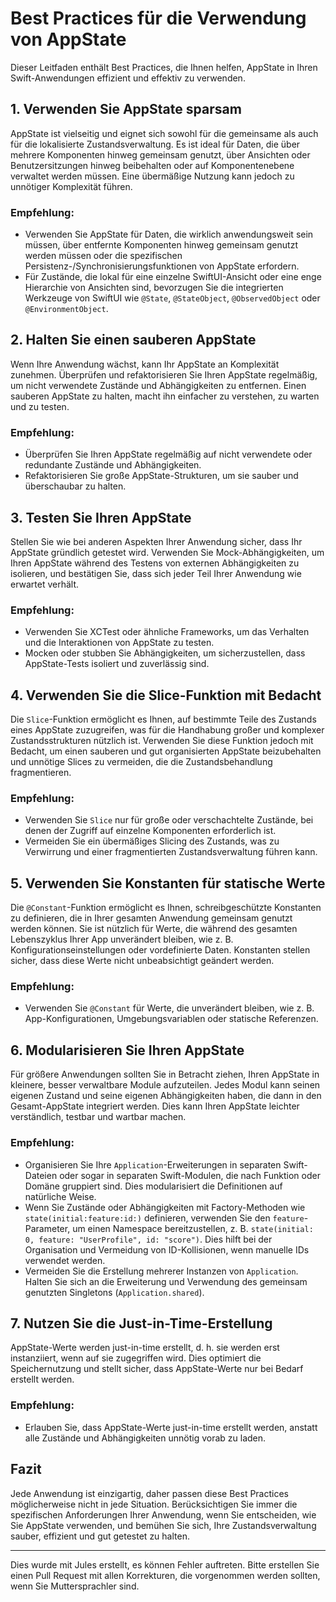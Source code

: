 # Best Practices für die Verwendung von AppState

Dieser Leitfaden enthält Best Practices, die Ihnen helfen, AppState in Ihren Swift-Anwendungen effizient und effektiv zu verwenden.

## 1. Verwenden Sie AppState sparsam

AppState ist vielseitig und eignet sich sowohl für die gemeinsame als auch für die lokalisierte Zustandsverwaltung. Es ist ideal für Daten, die über mehrere Komponenten hinweg gemeinsam genutzt, über Ansichten oder Benutzersitzungen hinweg beibehalten oder auf Komponentenebene verwaltet werden müssen. Eine übermäßige Nutzung kann jedoch zu unnötiger Komplexität führen.

### Empfehlung:
- Verwenden Sie AppState für Daten, die wirklich anwendungsweit sein müssen, über entfernte Komponenten hinweg gemeinsam genutzt werden müssen oder die spezifischen Persistenz-/Synchronisierungsfunktionen von AppState erfordern.
- Für Zustände, die lokal für eine einzelne SwiftUI-Ansicht oder eine enge Hierarchie von Ansichten sind, bevorzugen Sie die integrierten Werkzeuge von SwiftUI wie `@State`, `@StateObject`, `@ObservedObject` oder `@EnvironmentObject`.

## 2. Halten Sie einen sauberen AppState

Wenn Ihre Anwendung wächst, kann Ihr AppState an Komplexität zunehmen. Überprüfen und refaktorisieren Sie Ihren AppState regelmäßig, um nicht verwendete Zustände und Abhängigkeiten zu entfernen. Einen sauberen AppState zu halten, macht ihn einfacher zu verstehen, zu warten und zu testen.

### Empfehlung:
- Überprüfen Sie Ihren AppState regelmäßig auf nicht verwendete oder redundante Zustände und Abhängigkeiten.
- Refaktorisieren Sie große AppState-Strukturen, um sie sauber und überschaubar zu halten.

## 3. Testen Sie Ihren AppState

Stellen Sie wie bei anderen Aspekten Ihrer Anwendung sicher, dass Ihr AppState gründlich getestet wird. Verwenden Sie Mock-Abhängigkeiten, um Ihren AppState während des Testens von externen Abhängigkeiten zu isolieren, und bestätigen Sie, dass sich jeder Teil Ihrer Anwendung wie erwartet verhält.

### Empfehlung:
- Verwenden Sie XCTest oder ähnliche Frameworks, um das Verhalten und die Interaktionen von AppState zu testen.
- Mocken oder stubben Sie Abhängigkeiten, um sicherzustellen, dass AppState-Tests isoliert und zuverlässig sind.

## 4. Verwenden Sie die Slice-Funktion mit Bedacht

Die `Slice`-Funktion ermöglicht es Ihnen, auf bestimmte Teile des Zustands eines AppState zuzugreifen, was für die Handhabung großer und komplexer Zustandsstrukturen nützlich ist. Verwenden Sie diese Funktion jedoch mit Bedacht, um einen sauberen und gut organisierten AppState beizubehalten und unnötige Slices zu vermeiden, die die Zustandsbehandlung fragmentieren.

### Empfehlung:
- Verwenden Sie `Slice` nur für große oder verschachtelte Zustände, bei denen der Zugriff auf einzelne Komponenten erforderlich ist.
- Vermeiden Sie ein übermäßiges Slicing des Zustands, was zu Verwirrung und einer fragmentierten Zustandsverwaltung führen kann.

## 5. Verwenden Sie Konstanten für statische Werte

Die `@Constant`-Funktion ermöglicht es Ihnen, schreibgeschützte Konstanten zu definieren, die in Ihrer gesamten Anwendung gemeinsam genutzt werden können. Sie ist nützlich für Werte, die während des gesamten Lebenszyklus Ihrer App unverändert bleiben, wie z. B. Konfigurationseinstellungen oder vordefinierte Daten. Konstanten stellen sicher, dass diese Werte nicht unbeabsichtigt geändert werden.

### Empfehlung:
- Verwenden Sie `@Constant` für Werte, die unverändert bleiben, wie z. B. App-Konfigurationen, Umgebungsvariablen oder statische Referenzen.

## 6. Modularisieren Sie Ihren AppState

Für größere Anwendungen sollten Sie in Betracht ziehen, Ihren AppState in kleinere, besser verwaltbare Module aufzuteilen. Jedes Modul kann seinen eigenen Zustand und seine eigenen Abhängigkeiten haben, die dann in den Gesamt-AppState integriert werden. Dies kann Ihren AppState leichter verständlich, testbar und wartbar machen.

### Empfehlung:
- Organisieren Sie Ihre `Application`-Erweiterungen in separaten Swift-Dateien oder sogar in separaten Swift-Modulen, die nach Funktion oder Domäne gruppiert sind. Dies modularisiert die Definitionen auf natürliche Weise.
- Wenn Sie Zustände oder Abhängigkeiten mit Factory-Methoden wie `state(initial:feature:id:)` definieren, verwenden Sie den `feature`-Parameter, um einen Namespace bereitzustellen, z. B. `state(initial: 0, feature: "UserProfile", id: "score")`. Dies hilft bei der Organisation und Vermeidung von ID-Kollisionen, wenn manuelle IDs verwendet werden.
- Vermeiden Sie die Erstellung mehrerer Instanzen von `Application`. Halten Sie sich an die Erweiterung und Verwendung des gemeinsam genutzten Singletons (`Application.shared`).

## 7. Nutzen Sie die Just-in-Time-Erstellung

AppState-Werte werden just-in-time erstellt, d. h. sie werden erst instanziiert, wenn auf sie zugegriffen wird. Dies optimiert die Speichernutzung und stellt sicher, dass AppState-Werte nur bei Bedarf erstellt werden.

### Empfehlung:
- Erlauben Sie, dass AppState-Werte just-in-time erstellt werden, anstatt alle Zustände und Abhängigkeiten unnötig vorab zu laden.

## Fazit

Jede Anwendung ist einzigartig, daher passen diese Best Practices möglicherweise nicht in jede Situation. Berücksichtigen Sie immer die spezifischen Anforderungen Ihrer Anwendung, wenn Sie entscheiden, wie Sie AppState verwenden, und bemühen Sie sich, Ihre Zustandsverwaltung sauber, effizient und gut getestet zu halten.

---
Dies wurde mit Jules erstellt, es können Fehler auftreten. Bitte erstellen Sie einen Pull Request mit allen Korrekturen, die vorgenommen werden sollten, wenn Sie Muttersprachler sind.

